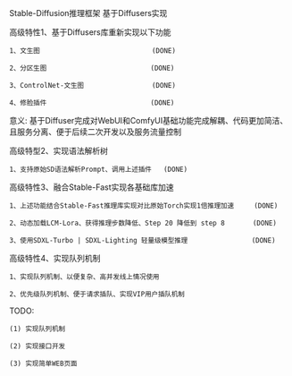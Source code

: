 Stable-Diffusion推理框架 基于Diffusers实现


高级特性1、基于Diffusers库重新实现以下功能

    1、文生图                            (DONE)

    2、分区生图                          (DONE)

    3、ControlNet-文生图                 (DONE)

    4、修脸插件                          (DONE)

意义: 基于Diffuser完成对WebUI和ComfyUI基础功能完成解耦、代码更加简洁、且服务分离、便于后续二次开发以及服务流量控制


高级特型2、实现语法解析树

    1、支持原始SD语法解析Prompt、调用上述插件   (DONE)


高级特性3、融合Stable-Fast实现各基础库加速

    1、上述功能结合Stable-Fast推理库实现对比原始Torch实现1倍推理加速     (DONE)

    2、动态加载LCM-Lora、获得推理步数降低、Step 20 降低到 step 8       (DONE)

    3、使用SDXL-Turbo | SDXL-Lighting 轻量级模型推理                (DONE)


高级特性4、实现队列机制

    1、实现队列机制、以便复杂、高并发线上情况使用

    2、优先级队列机制、便于请求插队、实现VIP用户插队机制


TODO:

    (1) 实现队列机制

    (2) 实现接口开发

    (3) 实现简单WEB页面



